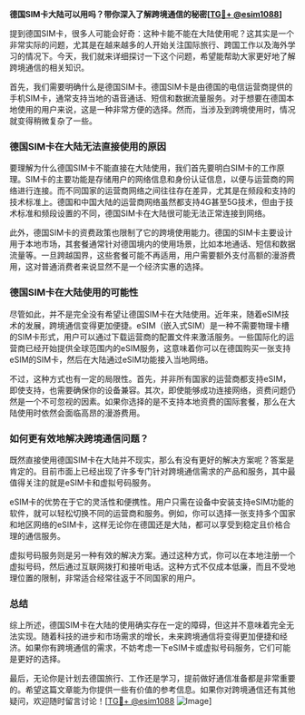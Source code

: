 **德国SIM卡大陆可以用吗？带你深入了解跨境通信的秘密[[TG💪+ @esim1088](https://t.me/s/esim1088)]**

提到德国SIM卡，很多人可能会好奇：这种卡能不能在大陆使用呢？这其实是一个非常实际的问题，尤其是在越来越多的人开始关注国际旅行、跨国工作以及海外学习的情况下。今天，我们就来详细探讨一下这个问题，希望能帮助大家更好地了解跨境通信的相关知识。

首先，我们需要明确什么是德国SIM卡。德国SIM卡是由德国的电信运营商提供的手机SIM卡，通常支持当地的语音通话、短信和数据流量服务。对于想要在德国本地使用的用户来说，这是一种非常方便的选择。然而，当涉及到跨境使用时，情况就变得稍微复杂了一些。

### 德国SIM卡在大陆无法直接使用的原因

要理解为什么德国SIM卡不能直接在大陆使用，我们首先要明白SIM卡的工作原理。SIM卡的主要功能是存储用户的网络信息和身份认证信息，以便与运营商的网络进行连接。而不同国家的运营商网络之间往往存在差异，尤其是在频段和支持的技术标准上。德国和中国大陆的运营商网络虽然都支持4G甚至5G技术，但由于技术标准和频段设置的不同，德国SIM卡在大陆很可能无法正常连接到网络。

此外，德国SIM卡的资费政策也限制了它的跨境使用能力。德国的SIM卡主要设计用于本地市场，其套餐通常针对德国境内的使用场景，比如本地通话、短信和数据流量等。一旦跨越国界，这些套餐可能不再适用，用户需要额外支付高额的漫游费用，这对普通消费者来说显然不是一个经济实惠的选择。

### 德国SIM卡在大陆使用的可能性

尽管如此，并不是完全没有希望让德国SIM卡在大陆使用。近年来，随着eSIM技术的发展，跨境通信变得更加便捷。eSIM（嵌入式SIM）是一种不需要物理卡槽的SIM卡形式，用户可以通过下载运营商的配置文件来激活服务。一些国际化的运营商已经开始提供全球范围内的eSIM服务，这意味着你可以在德国购买一张支持eSIM的SIM卡，然后在大陆通过eSIM功能接入当地网络。

不过，这种方式也有一定的局限性。首先，并非所有国家的运营商都支持eSIM，即使支持，也需要确保你的设备兼容。其次，即使能够成功连接网络，资费问题仍然是一个不可忽视的因素。如果你选择的是不支持本地资费的国际套餐，那么在大陆使用时依然会面临高昂的漫游费用。

### 如何更有效地解决跨境通信问题？

既然直接使用德国SIM卡在大陆并不现实，那么有没有更好的解决方案呢？答案是肯定的。目前市面上已经出现了许多专门针对跨境通信需求的产品和服务，其中最值得关注的就是eSIM卡和虚拟号码服务。

eSIM卡的优势在于它的灵活性和便携性。用户只需在设备中安装支持eSIM功能的软件，就可以轻松切换不同的运营商和服务。例如，你可以选择一张支持多个国家和地区网络的eSIM卡，这样无论你在德国还是大陆，都可以享受到稳定且价格合理的通信服务。

虚拟号码服务则是另一种有效的解决方案。通过这种方式，你可以在本地注册一个虚拟号码，然后通过互联网拨打和接听电话。这种方式不仅成本低廉，而且不受地理位置的限制，非常适合经常往返于不同国家的用户。

### 总结

综上所述，德国SIM卡在大陆的使用确实存在一定的障碍，但这并不意味着完全无法实现。随着科技的进步和市场需求的增长，未来跨境通信将变得更加便捷和经济。如果你有跨境通信的需求，不妨考虑一下eSIM卡或虚拟号码服务，它们可能是更好的选择。

最后，无论你是计划去德国旅行、工作还是学习，提前做好通信准备都是非常重要的。希望这篇文章能为你提供一些有价值的参考信息。如果你对跨境通信还有其他疑问，欢迎随时留言讨论！[[TG💪+ @esim1088](https://t.me/s/esim1088) ![Image](https://i.postimg.cc/4NQfJmqS/Snipaste-2025-05-13-00-14-12.png)]